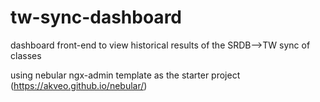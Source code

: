 # tw-sync-dashboard
dashboard front-end to view historical results of the SRDB-->TW sync of classes

using nebular ngx-admin template as the starter project
(https://akveo.github.io/nebular/)
